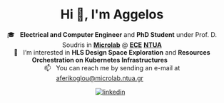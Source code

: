 <h1 align="center">Hi 👋, I'm Aggelos</h1>

<p align="center">
  🎓 &nbsp; <b>Electrical and Computer Engineer</b> and <b>PhD Student</b> under Prof. D. Soudris in <a href="https://microlab.ntua.gr/" target="_blank" rel="noreferrer"><b>Microlab</b></a> @ <a href="https://www.ece.ntua.gr/en" target="_blank" rel="noreferrer"><b>ECE</b></a> <a href="https://www.ntua.gr/en/" target="_blank" rel="noreferrer"><b>NTUA</b></a>
  <br>
  👀 &nbsp; I’m interested in <b>HLS Design Space Exploration</b> and <b>Resources Orchestration on Kubernetes Infrastructures</b>&nbsp;&nbsp;&nbsp;&nbsp;&nbsp;&nbsp;&nbsp;&nbsp;&nbsp;&nbsp;&nbsp;&nbsp;&nbsp;&nbsp;
  <br>
  📫 &nbsp; You can reach me by sending an e-mail at <a href="mailto: aferikoglou@microlab.ntua.gr">aferikoglou@microlab.ntua.gr</a>&nbsp;&nbsp;&nbsp;&nbsp;&nbsp;&nbsp;&nbsp;&nbsp;&nbsp;&nbsp;&nbsp;&nbsp;&nbsp;&nbsp;
</p>

<p align="center">
  <a href="https://www.linkedin.com/in/aggelos-ferikoglou-39624322a/" target="_blank" rel="noreferrer"> <img src="https://img.shields.io/badge/LinkedIn-blue?style=flat&logo=linkedin" alt="linkedin" /></a>
   &nbsp;
</p>
